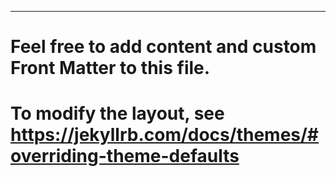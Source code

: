 ---
# Feel free to add content and custom Front Matter to this file.
# To modify the layout, see https://jekyllrb.com/docs/themes/#overriding-theme-defaults
